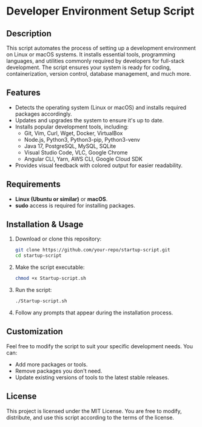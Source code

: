 # Developer Environment Setup Script

## Description
This script automates the process of setting up a development environment on Linux or macOS systems. It installs essential tools, programming languages, and utilities commonly required by developers for full-stack development. The script ensures your system is ready for coding, containerization, version control, database management, and much more.

## Features
- Detects the operating system (Linux or macOS) and installs required packages accordingly.
- Updates and upgrades the system to ensure it's up to date.
- Installs popular development tools, including:
  - Git, Vim, Curl, Wget, Docker, VirtualBox
  - Node.js, Python3, Python3-pip, Python3-venv
  - Java 17, PostgreSQL, MySQL, SQLite
  - Visual Studio Code, VLC, Google Chrome
  - Angular CLI, Yarn, AWS CLI, Google Cloud SDK
- Provides visual feedback with colored output for easier readability.

## Requirements
- **Linux (Ubuntu or similar)** or **macOS**.
- **sudo** access is required for installing packages.

## Installation & Usage

1. Download or clone this repository:
    ```bash
    git clone https://github.com/your-repo/startup-script.git
    cd startup-script
    ```

2. Make the script executable:
    ```bash
    chmod +x Startup-script.sh
    ```

3. Run the script:
    ```bash
    ./Startup-script.sh
    ```

4. Follow any prompts that appear during the installation process.

## Customization
Feel free to modify the script to suit your specific development needs. You can:
- Add more packages or tools.
- Remove packages you don't need.
- Update existing versions of tools to the latest stable releases.

## License
This project is licensed under the MIT License. You are free to modify, distribute, and use this script according to the terms of the license.
